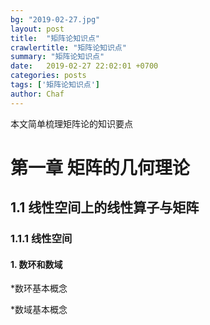 ```yaml
---
bg: "2019-02-27.jpg"
layout: post
title:  "矩阵论知识点"
crawlertitle: "矩阵论知识点"
summary: "矩阵论知识点"
date:   2019-02-27 22:02:01 +0700
categories: posts
tags: ['矩阵论知识点']
author: Chaf
---
```


本文简单梳理矩阵论的知识要点

# 第一章 矩阵的几何理论

## 1.1 线性空间上的线性算子与矩阵

### 1.1.1 线性空间

#### 1. 数环和数域

*数环基本概念

*数域基本概念

